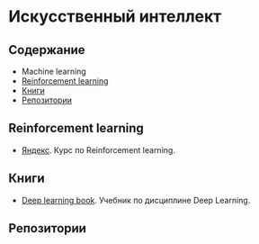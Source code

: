 # Искусственный интеллект

## Содержание
- Machine learning
- [Reinforcement learning](#Reinforcement-learning)
- [Книги](#Книги)
- [Репозитории](#Репозитории)
## Reinforcement learning
- [Яндекс](https://github.com/yandexdataschool/Practical_RL). Курс по Reinforcement learning.

## Книги
- [Deep learning book](http://www.deeplearningbook.org). Учебник по дисциплине Deep Learning. 
## Репозитории



